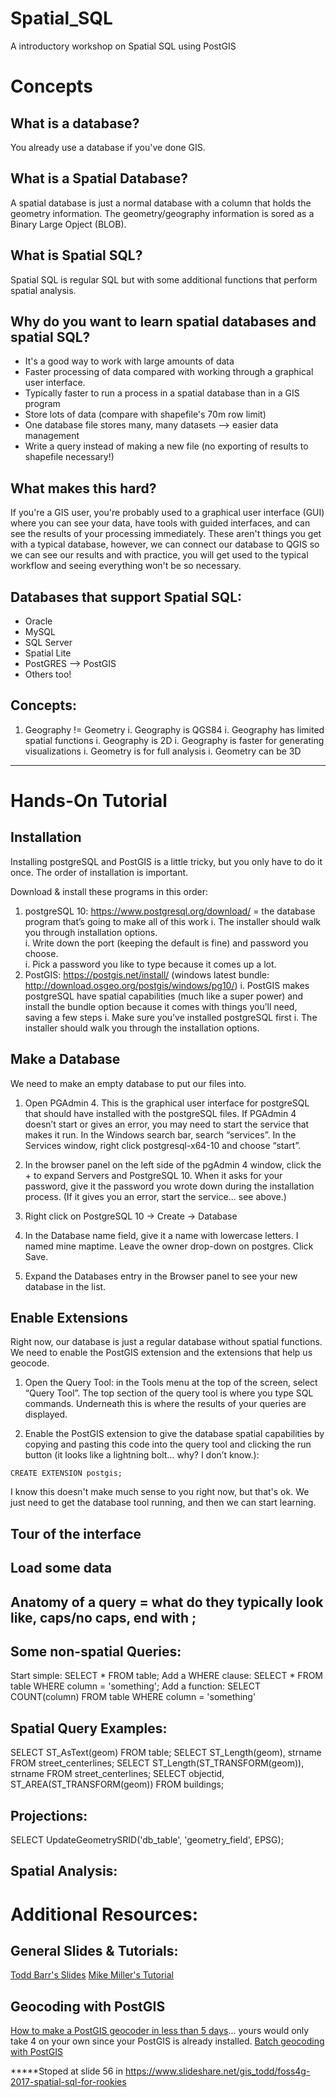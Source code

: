 # Spatial_SQL
A introductory workshop on Spatial SQL using PostGIS


# Concepts

## What is a database?

You already use a database if you've done GIS.

## What is a Spatial Database?
A spatial database is just a normal database with a column that holds the geometry information.
The geometry/geography information is sored as a Binary Large Opject (BLOB).

## What is Spatial SQL?
Spatial SQL is regular SQL but with some additional functions that perform spatial analysis.

## Why do you want to learn spatial databases and spatial SQL?
* It's a good way to work with large amounts of data
* Faster processing of data compared with working through a graphical user interface.
* Typically faster to run a process in a spatial database than in a GIS program
* Store lots of data (compare with shapefile's 70m row limit)
* One database file stores many, many datasets --> easier data management
* Write a query instead of making a new file (no exporting of results to shapefile necessary!)

## What makes this hard?
If you're a GIS user, you're probably used to a graphical user interface (GUI) where you can see your data, have tools with guided interfaces, and can see the results of your processing immediately.
These aren't things you get with a typical database, however, we can connect our database to QGIS so we can see our results and with practice, you will get used to the typical workflow and seeing everything won't be so necessary.

## Databases that support Spatial SQL:
* Oracle
* MySQL
* SQL Server
* Spatial Lite
* PostGRES --> PostGIS
* Others too!

## Concepts:
1. Geography != Geometry
    i. Geography is QGS84
    i. Geography has limited spatial functions
    i. Geography is 2D
    i. Geography is faster for generating visualizations
    i. Geometry is for full analysis
    i. Geometry can be 3D

---------------------------------------------
# Hands-On Tutorial

## Installation
Installing postgreSQL and PostGIS is a little tricky, but you only have to do it once.  The order of installation is important. 

Download & install these programs in this order:
1. postgreSQL 10: https://www.postgresql.org/download/   = the database program that’s going to make all of this work
    i. The installer should walk you through installation options.  
    i. Write down the port (keeping the default is fine) and password you choose.  
    i. Pick a password you like to type because it comes up a lot.
2. PostGIS: https://postgis.net/install/  (windows latest bundle: http://download.osgeo.org/postgis/windows/pg10/)
    i. PostGIS makes postgreSQL have spatial capabilities (much like a super power) and install the bundle option because it comes with things you’ll need, saving a few steps
        i. Make sure you’ve installed postgreSQL first
        i. The installer should walk you through the installation options.

## Make a Database
We need to make an empty database to put our files into.

1. Open PGAdmin 4.  This is the graphical user interface for postgreSQL that should have installed with the postgreSQL files. If PGAdmin 4 doesn’t start or gives an error, you may need to start the service that makes it run.  In the Windows search bar, search “services”.  In the Services window, right click postgresql-x64-10 and choose “start”.

1. In the browser panel on the left side of the pgAdmin 4 window, click the + to expand Servers and PostgreSQL 10.  When it asks for your password, give it the password you wrote down during the installation process. (If it gives you an error, start the service... see above.)

1. Right click on PostgreSQL 10 -> Create -> Database

1. In the Database name field, give it a name with lowercase letters.  I named mine maptime.  Leave the owner drop-down on postgres.  Click Save.

1. Expand the Databases entry in the Browser panel to see your new database in the list.


## Enable Extensions
Right now, our database is just a regular database without spatial functions.  We need to enable the PostGIS extension and the extensions that help us geocode.

1. Open the Query Tool: in the Tools menu at the top of the screen, select “Query Tool”.  The top section of the query tool is where you type SQL commands.  Underneath this is where the results of your queries are displayed.

1. Enable the PostGIS extension to give the database spatial capabilities by copying and pasting this code into the query tool and clicking the run button (it looks like a lightning bolt… why?  I don’t know.):

```
CREATE EXTENSION postgis;
```

I know this doesn't make much sense to you right now, but that's ok.  We just need to get the database tool running, and then we can start learning.


## Tour of the interface

## Load some data

## Anatomy of a query = what do they typically look like, caps/no caps, end with ;

## Some non-spatial Queries:
Start simple: SELECT * FROM table;
Add a WHERE clause: SELECT * FROM table WHERE column = 'something';
Add a function: SELECT COUNT(column) FROM table WHERE column = 'something'

## Spatial Query Examples:
SELECT ST_AsText(geom) FROM table;
SELECT ST_Length(geom), strname FROM street_centerlines;
SELECT ST_Length(ST_TRANSFORM(geom)), strname FROM street_centerlines;
SELECT objectid, ST_AREA(ST_TRANSFORM(geom)) FROM buildings;

## Projections:
SELECT UpdateGeometrySRID('db_table', 'geometry_field', EPSG);

## Spatial Analysis:




# Additional Resources:

## General Slides & Tutorials:
[Todd Barr's Slides](https://www.slideshare.net/gis_todd/foss4g-2017-spatial-sql-for-rookies)
[Mike Miller's Tutorial](http://millermountain.com/geospatialblog/2017/10/23/qgis-and-spatialite/)

## Geocoding with PostGIS
[How to make a PostGIS geocoder in less than 5 days](https://experimentalcraft.wordpress.com/2017/11/01/how-to-make-a-postgis-tiger-geocoder-in-less-than-5-days/)... yours would only take 4 on your own since your PostGIS is already installed.
[Batch geocoding with PostGIS](https://experimentalcraft.wordpress.com/2017/12/21/batch-geocoding-with-postgis/)

*****Stoped at slide 56 in https://www.slideshare.net/gis_todd/foss4g-2017-spatial-sql-for-rookies









